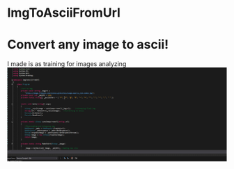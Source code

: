 # ImgToAsciiFromUrl
# Convert any image to ascii!
I made is as training for images analyzing
![](quickshow.gif)
